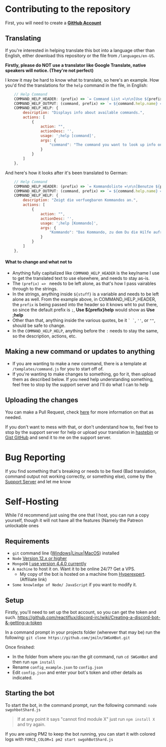 # Contributing to the repository

First, you will need to create a **[GitHub Account](https://github.com/join)**

## Translating
If you're interested in helping translate this bot into a language other than English, either download this repository or the file from `/languages/en-US`.

**Firstly, please do NOT use a translator like Google Translate, native speakers will notice. (They're not perfect)**

I know it may be hard to know what to translate, so here's an example.
How you'd find the translations for the `help` command in the file, in English:
```js
    // Help Command
    COMMAND_HELP_HEADER: (prefix) => `= Command List =\n\n[Use ${prefix}help <commandname> for details]\n`,
    COMMAND_HELP_OUTPUT: (command, prefix) => `= ${command.help.name} = \n${command.help.description} \nAliases:: ${command.conf.aliases.join(", ")}\nUsage:: ${prefix}${command.help.usage}`,
    COMMAND_HELP_HELP: {
        description: "Displays info about available commands.",
        actions: [
            {
                action: "",
                actionDesc: '',
                usage: ';help [command]',
                args: {
                    "command": "The command you want to look up info on."
                }
            }
        ]
    },
```
And here's how it looks after it's been translated to German:
```js
    // Help Command
    COMMAND_HELP_HEADER: (prefix) => `= Kommandoliste =\n\n[Benutze ${prefix}Help <Kommandoname> fuer Details]\n`,
    COMMAND_HELP_OUTPUT: (command, prefix) => `= ${command.help.name} = \n${command.help.description} \nAliases:: ${command.conf.aliases.join(", ")}\n Befehl:: ${prefix}${command.help.usage}`,
    COMMAND_HELP_HELP: {
        description: "Zeigt die verfuegbaren Kommandos an.",
        actions: [
            {
                action: "",
                actionDesc: '',
                usage: ';help [Kommando]',
                args: {
                    "Kommando": "Das Kommando, zu dem Du die Hilfe aufrufen willst."
                }
            }
        ]
    },
```
#### What to change and what not to
- Anything fully capitalized like `COMMAND_HELP_HEADER` is the key/name I use to get the translated text to use elsewhere, and needs to stay as-is.
- The `(prefix) => ` needs to be left alone, as that's how I pass vairables through to the strings.
- In the strings, anything inside `${stuff}` is a variable and needs to be left alone as well. From the example above, in COMMAND_HELP_HEADER, the `prefix` is being passed into the header so it knows wht to put there, so since the default prefix is `;`, **Use ${prefix}help** would show as **Use ;help**
- Other than that, anything inside the various quotes, be it `` ` ` ``, `''`, or `""`, should be safe to change.
- In the `COMMAND_HELP_HELP`, anything before the `:` needs to stay the same, so the description, actions, etc.

## Making a new command or updates to anything
- If you are wanting to make a new command, there is a template at `/templates/command.js` for you to start off of.
- If you're wanting to make changes to something, go for it, then upload them as described below. If you need help understanding something, feel free to stop by the support server and I'll do what I can to help

## Uploading the changes

You can make a Pull Request, check [here](https://help.github.com/articles/about-pull-requests/) for more information on that as needed.

If you don't want to mess with that, or don't understand how to, feel free to stop by the support server for help or upload your translation in [hastebin](https://hastebin.com/) or [Gist GitHub](https://gist.github.com/) and send it to me on the support server.

# Bug Reporting
If you find something that's breaking or needs to be fixed (Bad translation, command output not working correctly, or something else), come by the [Support Server](http://www.swgohbot.com/server) and let me know


# Self-Hosting
While I'd recommend just using the one that I host, you can run a copy yourself, though it will not have all the features (Namely the Patreon unlockable ones

## Requirements
- `git` command line ([Windows](https://git-scm.com/download/win)|[Linux](https://git-scm.com/book/en/v2/Getting-Started-Installing-Git)|[MacOS](https://git-scm.com/download/mac)) installed
- `Node` [Version 12.x or higher](https://nodejs.org)
- `MongoDB` [I use version 4.4.0 currently](https://www.mongodb.com/download-center/community)
- `A machine` to host it on. Want it to be online 24/7? Get a VPS.
  - My copy of the bot is hosted on a machine from [Hyperexpert](p.hyper.expert/aff.php?aff=127). (Affiliate link)
- `Some knowledge of Node/ JavaScript` if you want to modify it.

## Setup

Firstly, you'll need to set up the bot account, so you can get the token and such.
https://github.com/reactiflux/discord-irc/wiki/Creating-a-discord-bot-&-getting-a-token

In a command prompt in your projects folder (wherever that may be) run the following:
`git clone https://github.com/jmiln/SWGoHBot.git`

Once finished:
- In the folder from where you ran the git command, run `cd SWGoHBot` and then run `npm install`
- Rename `config_example.json` to `config.json`
- Edit `config.json` and enter your bot's token and other details as indicated.


## Starting the bot
To start the bot, in the command prompt, run the following command:
`node swgohbotShard.js`
> If at any point it says "cannot find module X" just run `npm install X` and try again.

If you are using PM2 to keep the bot running, you can start it with colored logs with
`FORCE_COLOR=1 pm2 start swgohBotShard.js`
